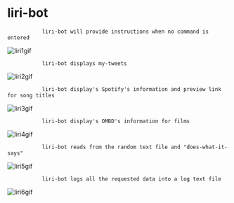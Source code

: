 # liri-bot
               liri-bot will provide instructions when no command is entered
![liri1gif](https://user-images.githubusercontent.com/28810487/31581990-e3fb05d6-b145-11e7-8c67-75a65f4ed5da.gif)

               liri-bot displays my-tweets
![liri2gif](https://user-images.githubusercontent.com/28810487/31581996-0c7955da-b146-11e7-8eaa-ea02379523ff.gif)

               liri-bot display's Spotify's information and preview link for song titles
![liri3gif](https://user-images.githubusercontent.com/28810487/31581999-2d55a560-b146-11e7-99c3-31a36fbf9d7b.gif)

               liri-bot display's OMBD's information for films
![liri4gif](https://user-images.githubusercontent.com/28810487/31582040-1c4d4d76-b147-11e7-8412-b9c8069ee8f2.gif)

               liri-bot reads from the random text file and "does-what-it-says"
![liri5gif](https://user-images.githubusercontent.com/28810487/31582049-578294fa-b147-11e7-8877-0efe1b348609.gif)

               liri-bot logs all the requested data into a log text file
![liri6gif](https://user-images.githubusercontent.com/28810487/31582074-efdf6e62-b147-11e7-9f43-674efed77884.gif)
